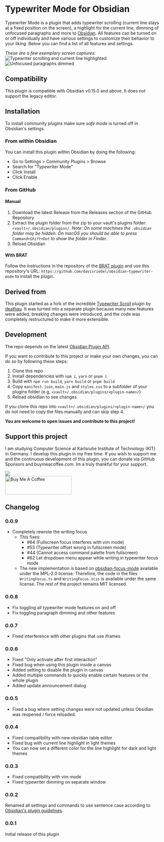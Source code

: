 # Typewriter Mode for Obsidian

Typewriter Mode is a plugin that adds typewriter scrolling (current line stays at a fixed position on the screen), a highlight for the current line, dimming of unfocused paragraphs and more to [Obsidian](https://obsidian.md).
All features can be turned on or off individually and have various settings to customize their behavior to your liking.
Below you can find a list of all features and settings.

_These are a few exemplary screen captures:_
![Typewriter scrolling and current line highlighted](https://github.com/davisriedel/obsidian-typewriter-mode/raw/main/demo/typewriter.gif)
![Unfocused paragraphs dimmed](https://github.com/davisriedel/obsidian-typewriter-mode/raw/main/demo/dimming.gif)

## Compatibility

This plugin is compatible with Obsidian v0.15.0 and above. It does not support the legacy editor.

## Installation

To install community plugins make sure _safe mode_ is turned off in Obsidian's settings.

### From within Obsidian

You can install this plugin within Obsidian by doing the following:

- Go to Settings > Community Plugins > Browse
- Search for "Typewriter Mode"
- Click Install
- Click Enable

### From GitHub

#### Manual

1. Download the latest Release from the Releases section of the GitHub Repository
2. Extract the plugin folder from the zip to your vault's plugins folder: `<vault>/.obsidian/plugins/`. _Note: On some machines the `.obsidian` folder may be hidden. On macOS you should be able to press `Command+Shift+Dot` to show the folder in Finder._
3. Reload Obsidian

#### With BRAT

Follow the instructions in the repository of the [BRAT plugin](https://github.com/TfTHacker/obsidian42-brat#Quick-Guide-for-using-BRAT) and use this repository's URL: `https://github.com/davisriedel/obsidian-typewriter-mode` to install the plugin.

## Derived from

This plugin started as a fork of the incredible [Typewriter Scroll](https://github.com/deathau/cm-typewriter-scroll-obsidian) plugin by [deathau](https://github.com/deathau). It was turned into a separate plugin because many new features were added, breaking changes were introduced, and the code was completely restructured to make it more extensible.

## Development

The repo depends on the latest [Obsidian Plugin API](https://github.com/obsidianmd/obsidian-api).

If you want to contribute to this project or make your own changes, you can do so by following these steps:

1. Clone this repo
2. Install dependencies with `npm i`, `yarn` or `pnpm i`
3. Build with `npm run build`, `yarn build` or `pnpm build`
4. Copy `manifest.json`, `main.js` and `styles.css` to a subfolder of your plugins folder (e.g, `<vault>/.obsidian/plugins/<plugin-name>/`)
5. Reload obsidian to see changes

If you clone this repo into `<vault>/.obsidian/plugins/<plugin-name>/` you do not need to copy the files manually and can skip step 4.

**You are welcome to open issues and contribute to this project!**

## Support this project

I am studying Computer Science at Karlsruhe Institute of Technology (KIT) in Germany. I develop this plugin in my free time. If you wish to support me and the continuous development of this plugin, you can donate via GitHub Sponsors and buymeacoffee.com. Im a truly thankful for your support.

[![](https://img.shields.io/static/v1?label=Sponsor&message=%E2%9D%A4&logo=GitHub&color=%23fe8e86)](https://github.com/sponsors/davisriedel)
<br />
<a href="https://www.buymeacoffee.com/davis.riedel" target="_blank"><img src="https://cdn.buymeacoffee.com/buttons/v2/default-yellow.png" alt="Buy Me A Coffee" style="height: 60px !important;width: 217px !important;" ></a>

## Changelog

### 0.0.9

- Completely rewrote the writing focus
    - This fixes:
        - #64 (Fullscreen focus interferes with vim mode)
        - #53 (Typewriter offset wrong in fullscreen mode)
        - #44 (Cannot access command palette from fullscreen)
        - #62 Let dropdown menu appear while writing in typewriter focus mode
    - The new implementation is based on [obsidian-focus-mode](https://github.com/ryanpcmcquen/obsidian-focus-mode) available under the MPL-2.0 license. Therefore, the code in the files `WritingFocus.ts` and `WritingFocus.scss` is available under the same license. The rest of the project remains MIT licensed.

### 0.0.8

- Fix toggling all typewriter mode features on and off
- Fix toggling paragraph dimming and other features

### 0.0.7

- Fixed interference with other plugins that use iframes

### 0.0.6

- Fixed "Only activate after first interaction"
- Fixed bug when using this plugin inside a canvas
- Added setting to disable the plugin in canvas
- Added multiple commands to quickly enable certain features or the whole plugin
- Added update announcement dialog

### 0.0.5

- Fixed a bug where setting changes were not updated unless Obsidian was reopened / force reloaded.

### 0.0.4

- Fixed compatibility with new obsidian table editor
- Fixed bug with current line highlight in light themes
- You can now set a different color for the line highlight for dark and light themes

### 0.0.3

- Fixed compatibility with vim mode
- Fixed typewriter dimming on separate window

### 0.0.2

Renamed all settings and commands to use sentence case according to [Obsidian's plugin guidelines](https://docs.obsidian.md/Plugins/Releasing/Plugin+guidelines#Use+sentence+case+in+UI).

### 0.0.1

Initial release of this plugin

